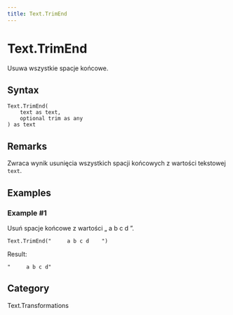 ```yaml
---
title: Text.TrimEnd
---
```


# Text.TrimEnd


Usuwa wszystkie spacje końcowe.


## Syntax

```powerquery
Text.TrimEnd(
    text as text,
    optional trim as any
) as text
```


## Remarks

Zwraca wynik usunięcia wszystkich spacji końcowych z wartości tekstowej <code>text</code>.


## Examples

### Example #1 
Usuń spacje końcowe z wartości „     a b c d    ”.
```powerquery
Text.TrimEnd("     a b c d    ")
```

Result: 
```powerquery
"     a b c d"
```




## Category
Text.Transformations
